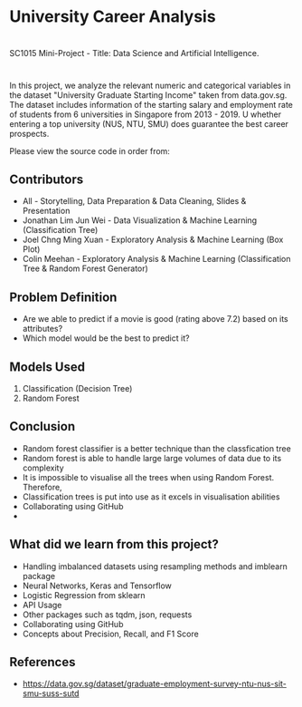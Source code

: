 # University Career Analysis


#
SC1015 Mini-Project - Title: Data Science and Artificial Intelligence. 

#
In this project, we analyze the relevant numeric and categorical variables in the dataset "University Graduate Starting Income" taken from data.gov.sg. The dataset includes information of the starting salary and employment rate of students from 6 universities in Singapore from 2013 - 2019. U whether entering a top university (NUS, NTU, SMU) does guarantee the best career prospects.

Please view the source code in order from:


## Contributors
- All - Storytelling, Data Preparation & Data Cleaning, Slides & Presentation
- Jonathan Lim Jun Wei  - Data Visualization & Machine Learning (Classification Tree)
- Joel Chng Ming Xuan - Exploratory Analysis & Machine Learning (Box Plot)
- Colin Meehan - Exploratory Analysis & Machine Learning (Classification Tree & Random Forest Generator)

## Problem Definition

- Are we able to predict if a movie is good (rating above 7.2) based on its attributes?
- Which model would be the best to predict it?

## Models Used

1. Classification (Decision Tree)
2. Random Forest

## Conclusion
- Random forest classifier is a better technique than the classfication tree
- Random forest is able to handle large large volumes of data due to its complexity
- It is impossible to visualise all the trees when using Random Forest. Therefore,
- Classification trees is put into use as it excels in visualisation abilities
- Collaborating using GitHub
- 

## What did we learn from this project?

- Handling imbalanced datasets using resampling methods and imblearn package
- Neural Networks, Keras and Tensorflow
- Logistic Regression from sklearn
- API Usage
- Other packages such as tqdm, json, requests
- Collaborating using GitHub
- Concepts about Precision, Recall, and F1 Score

## References
- https://data.gov.sg/dataset/graduate-employment-survey-ntu-nus-sit-smu-suss-sutd

